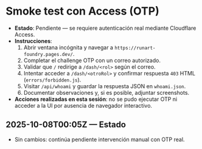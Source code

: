# Smoke test con Access (OTP)

- **Estado**: Pendiente — se requiere autenticación real mediante Cloudflare Access.
- **Instrucciones**:
  1. Abrir ventana incógnita y navegar a `https://runart-foundry.pages.dev/`.
  2. Completar el challenge OTP con un correo autorizado.
  3. Validar que `/` redirige a `/dash/<rol>` según el correo.
  4. Intentar acceder a `/dash/<otroRol>` y confirmar respuesta `403` HTML (`errors/forbidden.js`).
  5. Visitar `/api/whoami` y guardar la respuesta JSON en `whoami.json`.
  6. Documentar observaciones y, si es posible, adjuntar screenshots.
- **Acciones realizadas en esta sesión**: no se pudo ejecutar OTP ni acceder a la UI por ausencia de navegador interactivo.

## 2025-10-08T00:05Z — Estado
- Sin cambios: continúa pendiente intervención manual con OTP real.
